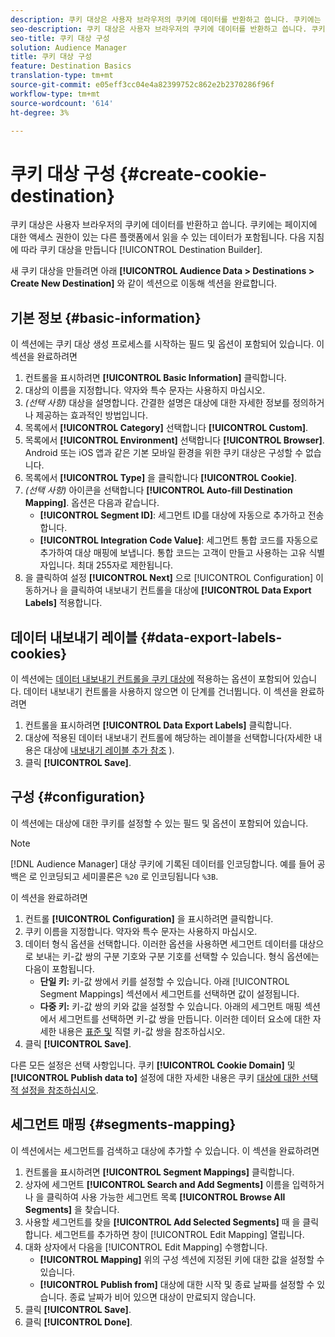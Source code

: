 ```yaml
---
description: 쿠키 대상은 사용자 브라우저의 쿠키에 데이터를 반환하고 씁니다. 쿠키에는 페이지에 대한 액세스 권한이 있는 다른 플랫폼에서 읽을 수 있는 데이터가 포함됩니다. 다음 지침에 따라 [!UICONTROL 대상 빌더]로 쿠키 대상을 만듭니다.
seo-description: 쿠키 대상은 사용자 브라우저의 쿠키에 데이터를 반환하고 씁니다. 쿠키에는 페이지에 대한 액세스 권한이 있는 다른 플랫폼에서 읽을 수 있는 데이터가 포함됩니다. 다음 지침에 따라 [!UICONTROL 대상 빌더]로 쿠키 대상을 만듭니다.
seo-title: 쿠키 대상 구성
solution: Audience Manager
title: 쿠키 대상 구성
feature: Destination Basics
translation-type: tm+mt
source-git-commit: e05eff3cc04e4a82399752c862e2b2370286f96f
workflow-type: tm+mt
source-wordcount: '614'
ht-degree: 3%

---
```



# 쿠키 대상 구성 {#create-cookie-destination}

쿠키 대상은 사용자 브라우저의 쿠키에 데이터를 반환하고 씁니다. 쿠키에는 페이지에 대한 액세스 권한이 있는 다른 플랫폼에서 읽을 수 있는 데이터가 포함됩니다. 다음 지침에 따라 쿠키 대상을 만듭니다 [!UICONTROL Destination Builder].

<!-- create-cookie-destination.xml -->

새 쿠키 대상을 만들려면 아래 **[!UICONTROL Audience Data > Destinations > Create New Destination]** 와 같이 섹션으로 이동해 섹션을 완료합니다.

## 기본 정보 {#basic-information}

이 섹션에는 쿠키 대상 생성 프로세스를 시작하는 필드 및 옵션이 포함되어 있습니다. 이 섹션을 완료하려면

1. 컨트롤을 표시하려면 **[!UICONTROL Basic Information]** 클릭합니다.
2. 대상의 이름을 지정합니다. 약자와 특수 문자는 사용하지 마십시오.
3. *(선택 사항)* 대상을 설명합니다. 간결한 설명은 대상에 대한 자세한 정보를 정의하거나 제공하는 효과적인 방법입니다.
4. 목록에서 **[!UICONTROL Category]** 선택합니다 **[!UICONTROL Custom]**.
5. 목록에서 **[!UICONTROL Environment]** 선택합니다 **[!UICONTROL Browser]**. Android 또는 iOS 앱과 같은 기본 모바일 환경을 위한 쿠키 대상은 구성할 수 없습니다.
6. 목록에서 **[!UICONTROL Type]** 을 클릭합니다 **[!UICONTROL Cookie]**.
7. *(선택 사항)* 아이콘을 선택합니다 **[!UICONTROL Auto-fill Destination Mapping]**. 옵션은 다음과 같습니다.
   * **[!UICONTROL Segment ID]**: 세그먼트 ID를 대상에 자동으로 추가하고 전송합니다.
   * **[!UICONTROL Integration Code Value]**: 세그먼트 통합 코드를 자동으로 추가하여 대상 매핑에 보냅니다. 통합 코드는 고객이 만들고 사용하는 고유 식별자입니다. 최대 255자로 제한됩니다.
8. 을 클릭하여 설정 **[!UICONTROL Next]** 으로 [!UICONTROL Configuration] 이동하거나 을 클릭하여 내보내기 컨트롤을 대상에 **[!UICONTROL Data Export Labels]** 적용합니다.

## 데이터 내보내기 레이블 {#data-export-labels-cookies}

이 섹션에는 [데이터 내보내기 컨트롤을 쿠키 대상에](../../features/data-export-controls.md) 적용하는 옵션이 포함되어 있습니다. 데이터 내보내기 컨트롤을 사용하지 않으면 이 단계를 건너뜁니다. 이 섹션을 완료하려면

1. 컨트롤을 표시하려면 **[!UICONTROL Data Export Labels]** 클릭합니다.
2. 대상에 적용된 데이터 내보내기 컨트롤에 해당하는 레이블을 선택합니다(자세한 내용은 대상에 [내보내기 레이블 추가 참조](/help/using/features/destinations/add-data-export-labels.md) ).
3. 클릭 **[!UICONTROL Save]**.

## 구성 {#configuration}

이 섹션에는 대상에 대한 쿠키를 설정할 수 있는 필드 및 옵션이 포함되어 있습니다.

>[!NOTE]
>
>[!DNL Audience Manager] 대상 쿠키에 기록된 데이터를 인코딩합니다. 예를 들어 공백은 로 인코딩되고 세미콜론은 `%20` 로 인코딩됩니다 `%3B`.

이 섹션을 완료하려면

1. 컨트롤 **[!UICONTROL Configuration]** 을 표시하려면 클릭합니다.
1. 쿠키 이름을 지정합니다. 약자와 특수 문자는 사용하지 마십시오.
1. 데이터 형식 옵션을 선택합니다. 이러한 옵션을 사용하면 세그먼트 데이터를 대상으로 보내는 키-값 쌍의 구분 기호와 구분 기호를 선택할 수 있습니다. 형식 옵션에는 다음이 포함됩니다.
   * **단일 키:** 키-값 쌍에서 키를 설정할 수 있습니다. 아래 [!UICONTROL Segment Mappings] 섹션에서 세그먼트를 선택하면 값이 설정됩니다.
   * **다중 키:** 키-값 쌍의 키와 값을 설정할 수 있습니다. 아래의 세그먼트 매핑 섹션에서 세그먼트를 선택하면 키-값 쌍을 만듭니다.
이러한 데이터 요소에 대한 자세한 내용은 [표준 및](../../features/destinations/key-value-pairs.md) 직렬 키-값 쌍을 참조하십시오.
1. 클릭 **[!UICONTROL Save]**.

다른 모든 설정은 선택 사항입니다. 쿠키 **[!UICONTROL Cookie Domain]** 및 **[!UICONTROL Publish data to]** 설정에 대한 자세한 내용은 쿠키 [대상에 대한 선택적 설정을 참조하십시오](/help/using/features/destinations/cookie-destination-options.md).

## 세그먼트 매핑 {#segments-mapping}

이 섹션에서는 세그먼트를 검색하고 대상에 추가할 수 있습니다. 이 섹션을 완료하려면

1. 컨트롤을 표시하려면 **[!UICONTROL Segment Mappings]** 클릭합니다.
1. 상자에 세그먼트 **[!UICONTROL Search and Add Segments]** 이름을 입력하거나 을 클릭하여 사용 가능한 세그먼트 목록 **[!UICONTROL Browse All Segments]** 을 찾습니다.
1. 사용할 세그먼트를 찾을 **[!UICONTROL Add Selected Segments]** 때 을 클릭합니다. 세그먼트를 추가하면 창이 [!UICONTROL Edit Mapping] 열립니다.
1. 대화 상자에서 다음을 [!UICONTROL Edit Mapping] 수행합니다.
   * **[!UICONTROL Mapping]** 위의 구성 섹션에 지정된 키에 대한 값을 설정할 수 있습니다.
   * **[!UICONTROL Publish from]** 대상에 대한 시작 및 종료 날짜를 설정할 수 있습니다. 종료 날짜가 비어 있으면 대상이 만료되지 않습니다.
1. 클릭 **[!UICONTROL Save]**.
1. 클릭 **[!UICONTROL Done]**.